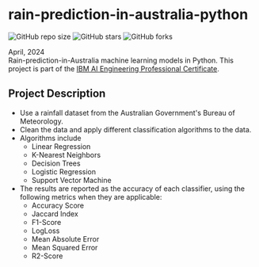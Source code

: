 # rain-prediction-in-australia-python
![GitHub repo size](https://img.shields.io/github/repo-size/evanch98/rain-prediction-in-australia-python)
![GitHub stars](https://img.shields.io/github/stars/evanch98/rain-prediction-in-australia-python)
![GitHub forks](https://img.shields.io/github/forks/evanch98/rain-prediction-in-australia-python)

April, 2024 <br />
Rain-prediction-in-Australia machine learning models in Python. This project is part of the [IBM AI Engineering Professional Certificate](https://www.coursera.org/professional-certificates/ai-engineer).

## Project Description
- Use a rainfall dataset from the Australian Government's Bureau of Meteorology.
- Clean the data and apply different classification algorithms to the data.
- Algorithms include
  - Linear Regression
  - K-Nearest Neighbors
  - Decision Trees
  - Logistic Regression
  - Support Vector Machine
- The results are reported as the accuracy of each classifier, using the following metrics when they are applicable:
  - Accuracy Score
  - Jaccard Index
  - F1-Score
  - LogLoss
  - Mean Absolute Error
  - Mean Squared Error
  - R2-Score
